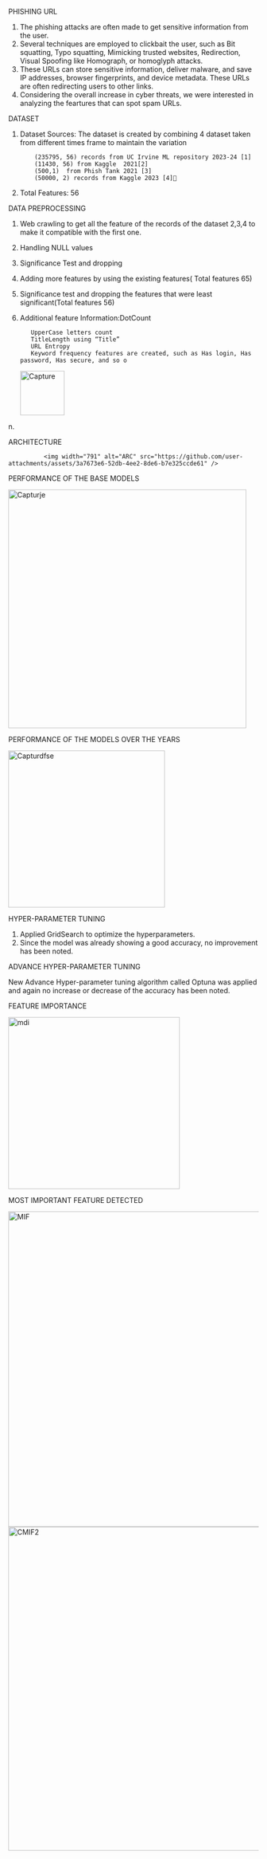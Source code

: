 
PHISHING URL

1. The phishing attacks are often made to get sensitive information from the user.
2. Several techniques are employed to clickbait the user, such as Bit squatting, Typo squatting, Mimicking trusted websites, Redirection, Visual Spoofing like Homograph, or homoglyph attacks.
3. These URLs can store sensitive information, deliver malware, and save IP addresses, browser fingerprints, and device metadata. These URLs are often redirecting users to other links.
4. Considering the overall increase in cyber threats, we were interested in analyzing the feartures that can spot spam URLs.

DATASET

1. Dataset Sources: The dataset is created by combining 4 dataset taken from different times frame to maintain the variation

           (235795, 56) records from UC Irvine ML repository 2023-24 [1]
           (11430, 56) from Kaggle  2021[2]
           (500,1)  from Phish Tank 2021 [3]
           (50000, 2) records from Kaggle 2023 [4]
2. Total Features: 56

DATA PREPROCESSING
1. Web crawling to get all the feature of the records of the dataset 2,3,4 to make it compatible with the first one.
2. Handling NULL values
3. Significance Test and dropping
4. Adding more features by using the existing features( Total features 65)
5. Significance test and dropping the features that were least 
 significant(Total features 56)
6. Additional feature Information:DotCount

          UpperCase letters count
          TitleLength using “Title”
          URL Entropy
          Keyword frequency features are created, such as Has login, Has password, Has secure, and so o
   <img width="89" alt="Capture" src="https://github.com/user-attachments/assets/1f4ade48-20c9-44d2-9407-c3cb9c927abf" />
n.

ARCHITECTURE

              <img width="791" alt="ARC" src="https://github.com/user-attachments/assets/3a7673e6-52db-4ee2-8de6-b7e325ccde61" />


PERFORMANCE OF THE BASE MODELS

<img width="479" alt="Capturje" src="https://github.com/user-attachments/assets/21a92d27-192d-49c5-8b5a-0c217bc3658f" />

PERFORMANCE OF THE MODELS OVER THE YEARS

<img width="315" alt="Capturdfse" src="https://github.com/user-attachments/assets/4d585f25-4e9a-4210-a8b5-fcf7e501bcdf" />

HYPER-PARAMETER TUNING
1. Applied GridSearch to optimize the hyperparameters.
2. Since the model was already showing a good accuracy, no improvement has been noted.



ADVANCE HYPER-PARAMETER TUNING

New Advance Hyper-parameter tuning algorithm called Optuna was applied and again no increase or decrease of the accuracy has been noted.


FEATURE IMPORTANCE

<img width="345" alt="mdi" src="https://github.com/user-attachments/assets/608a082e-0397-4d1e-9b1f-e05edaec039a" />

MOST IMPORTANT FEATURE DETECTED

<img width="633" alt="MIF" src="https://github.com/user-attachments/assets/f8fc7054-066c-44be-8847-0ce3f42bb53f" />

<img width="650" alt="CMIF2" src="https://github.com/user-attachments/assets/f013ff0a-1057-4cb2-87e6-bcb3b115953a" />

